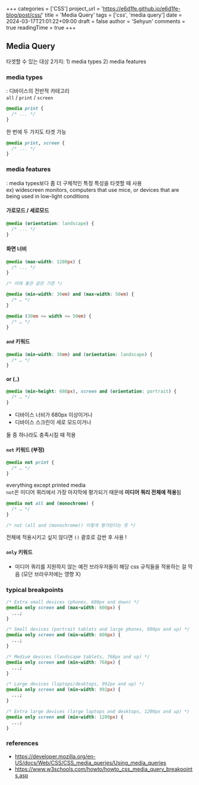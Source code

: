 +++
categories = ['CSS']
project_url = 'https://e6d1fe.github.io/e6d1fe-blog/post/css/'
title = 'Media Query'
tags = ['css', 'media query']
date = 2024-03-17T21:01:22+09:00
draft = false
author = 'Sehyun'
comments = true
readingTime = true
+++

## Media Query

타겟할 수 있는 대상 2가지: 1) media types 2) media features

### media types

: 디바이스의 전반적 카테고리  
`all` / `print` / `screen`

```css
@media print {
  /* ... */
}
```

한 번에 두 가지도 타겟 가능

```css
@media print, screen {
  /* ... */
}
```

### media features

: media types보다 좀 더 구체적인 특정 특성을 타겟할 때 사용  
ex) widescreen monitors, computers that use mice, or devices that are being used in low-light conditions

#### 가로모드 / 세로모드

```css
@media (orientation: landscape) {
  /* ... */
}
```

#### 화면 너비

```css
@media (max-width: 1280px) {
  /* ... */
}

/* 아래 둘은 같은 기준 */

@media (min-width: 30em) and (max-width: 50em) {
  /* … */
}

@media (30em <= width <= 50em) {
  /* … */
}
```

#### `and` 키워드

```css
@media (min-width: 30em) and (orientation: landscape) {
  /* … */
}
```

#### or (`,`)

```css
@media (min-height: 680px), screen and (orientation: portrait) {
  /* … */
}
```

- 디바이스 너비가 680px 이상이거나
- 디바이스 스크린이 세로 모드이거나

둘 중 하나라도 충족시킬 때 적용

#### `not` 키워드 (부정)

```css
@media not print {
  /* … */
}
```

everything except printed media  
`not`은 미디어 쿼리에서 가장 마지막에 평가되기 때문에 **미디어 쿼리 전체에 적용**됨

```css
@media not all and (monochrome) {
  /* … */
}

/* not (all and (monochrome)) 이렇게 평가된다는 뜻 */
```

전체에 적용시키고 싶지 않다면 `()` 괄호로 감싼 후 사용 !

#### `only` 키워드

- 미디어 쿼리를 지원하지 않는 예전 브라우저들이 해당 css 규칙들을 적용하는 걸 막음 (모던 브라우저에는 영향 X)

### typical breakpoints

```css
/* Extra small devices (phones, 600px and down) */
@media only screen and (max-width: 600px) {
  ...;
}

/* Small devices (portrait tablets and large phones, 600px and up) */
@media only screen and (min-width: 600px) {
  ...;
}

/* Medium devices (landscape tablets, 768px and up) */
@media only screen and (min-width: 768px) {
  ...;
}

/* Large devices (laptops/desktops, 992px and up) */
@media only screen and (min-width: 992px) {
  ...;
}

/* Extra large devices (large laptops and desktops, 1200px and up) */
@media only screen and (min-width: 1200px) {
  ...;
}
```

### references

- https://developer.mozilla.org/en-US/docs/Web/CSS/CSS_media_queries/Using_media_queries
- https://www.w3schools.com/howto/howto_css_media_query_breakpoints.asp
